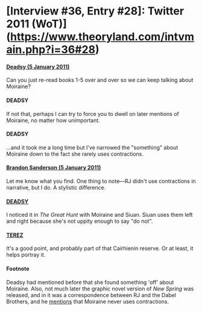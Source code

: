 # [Interview #36, Entry #28]: Twitter 2011 (WoT)](https://www.theoryland.com/intvmain.php?i=36#28)

#### [Deadsy (5 January 2011)](http://twitter.com/Janasedai/status/22557584548433920)

Can you just re-read books 1-5 over and over so we can keep talking about Moiraine?

#### DEADSY

If not that, perhaps I can try to force you to dwell on later mentions of Moiraine, no matter how unimportant.

#### DEADSY

...and it took me a long time but I've narrowed the "something" about Moiraine down to the fact she rarely uses contractions.

#### [Brandon Sanderson (5 January 2011)](http://twitter.com/BrandonSandrson/status/22724592099401728)

Let me know what you find. One thing to note—RJ didn't use contractions in narrative, but I do. A stylistic difference.

#### [DEADSY](http://twitter.com/Janasedai/status/22783404151939073)

I noticed it in
*The Great Hunt*
with Moiraine and Siuan. Siuan uses them left and right because she's not uppity enough to say "do not".

#### [TEREZ](http://twitter.com/Terez27/status/22800210128281601)

It's a good point, and probably part of that Cairhienin reserve. Or at least, it helps portray it.

#### Footnote

Deadsy had mentioned before that she found something 'off' about Moiraine. Also, not much later the graphic novel version of
*New Spring*
was released, and in it was a correspondence between RJ and the Dabel Brothers, and he
[mentions](http://www.theoryland.com/intvmain.php?i=252#6)
that Moiraine never uses contractions.

